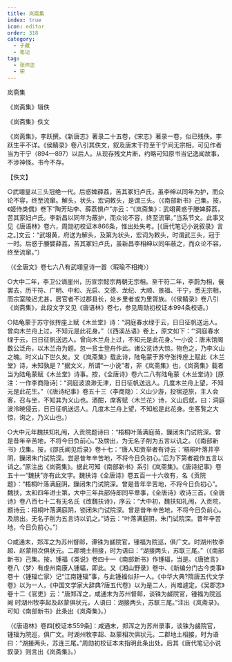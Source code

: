 ```yaml
---
title: 岚斋集
index: true
icon: editor
order: 318
category:
  - 子藏
  - 笔记
tag:
  - 张师正
  - 宋
---
```


岚斋集  

《岚斋集》辑佚  

《岚斋集》佚文  

《岚斋集》，李跃撰。《新唐志》著录二十五卷，《宋志》著录一卷，似已残佚。李跃生平不详。《侯鲭录》卷八引其佚文，叙及唐末干符至干宁间无宗相，可见作者当为干宁（894—897）以后人。从现存残文片断，约略可知原书当记逸闻故事，不涉神怪。书今不存。  

【佚文】  

○武翊皇以三头冠绝一代。后惑婢薛荔，苦其冢妇卢氏，虽李绅以同年为护，而众论不容，终至流窜。解头，状头，宏词敕头，是谓三头。（《南部新书》己集。按，《姬侍类偶》卷下“陶芳玷李、薛荔惧卢”亦云：“《岚斋集》：武翊黄惑于媵婢薛荔，苦其家妇卢氏。李新昌以同年为蔽护，而众论不容，终至流窜。”当系节文。此事又见《唐语林》卷六，周勋初校证本866条，惟出处失考。[《唐代笔记小说叙录》言之。]文云：“武翊黄，府送为解头，及第为状头，宏词为敕头，时谓武三头，冠于一时。后惑于媵嬖薛荔，苦其冢妇卢氏，虽新昌李相绅以同年蔽之，而众论不容，终至流窜。”）  

（《全唐文》卷七六八有武翊皇诗一首〈瑕瑜不相掩〉）  

○大中二年，李卫公谪崖州，历宣宗懿宗两朝无宗相。至干符二年，李蔚为相，俄罢去，历干符、广明、中和、光启、文德、龙纪、大顺、景福、干宁，悉无宗相，而宗室陵迟尤甚，居官者不过郡县长，处乡里者或为里胥族。（《侯鲭录》卷八引《岚斋集》，此段文字又见《唐语林》卷七，参见周勋初校证本994条校语。）  

○陆龟蒙于苏守张抟座上赋《木兰堂》诗：“洞庭春水绿于云，日日征帆送远人。曾向木兰舟上过，不知元是此花身。”（《西溪丛语》卷上，原文如下：“‘洞庭春水绿于云，日日征帆送远人。曾向木兰舟上过，不知元是此花身。’一小说：唐末馆阁数公泛舟，以木兰舟为题。忽一贫士登舟作此。诸公览诗大惊。物色之，乃李义山之魄。时义山下世久矣。又《岚斋集》载此诗，陆龟蒙于苏守张抟座上赋此《木兰堂》诗，未知孰是？”据文义，所谓“一小说”者，非《岚斋集》也，《岚斋集》载者当为陆龟蒙赋《木兰堂》诗事。按，《全唐诗》卷六二八有陆龟蒙《木兰堂诗》[原注：一作李商隐诗]：“洞庭波浪渺无津，日日征帆送远人。几度木兰舟上望，不知元是此花生。”（《唐诗纪事》卷五十三〈李商隐〉：义山少游，投宿逆旅，主人会客，召与坐，不知其为义山也。酒酣，席客赋〈木兰花〉诗，义山后就，曰：洞庭波泠暁侵云，日日征帆送远人。几度木兰舟上望，不知舩是此花身。坐客覧之大惊，询之，乃义山也。）  

○大中元年魏扶知礼闱，入贡院题诗曰：“梧桐叶落满庭荫，鏁闭朱门试院深。曾是昔年辛苦地，不将今日负前心。”及牓出，为无名子削为五言以讥之。（《南部新书》戊集。按，《邵氏闻见后录》卷十七：“唐人知贡举者有诗云：‘梧桐叶落井亭阴，鏁闭朱门试院深。尝是昔年辛苦地，不将今日负初心。’后为下第者裁作五言以诮之。”原注出《岚斋集》。据此可知《南部新书》系引《岚斋集》。《唐诗纪事》卷五十一“魏扶”亦有此文字。魏扶诗《全唐诗》卷五百一十六收有，名《贡院题》：“梧桐叶落满庭阴，鏁闭朱门试院深。曾是昔年辛苦地，不将今日负初心”。魏扶，太和四年进士第，大中三年兵部侍郎同平章事，《全唐诗》收诗三首。《全唐诗》卷八百七十二有无名氏《改魏扶诗》，序云：“大中初，魏扶知礼闱，入贡院，题诗云：梧桐叶落满庭阴，锁闭朱门试院深。曾是昔年辛苦地，不将今日负前心。及牓出。无名子削为五言诗以讥之。”诗云：“叶落满庭阴，朱门试院深。昔年辛苦地，今日负前心。”）  

○咸通末，郑浑之为苏州督邮，谭铢为鹾院官，锺福为院巡，俱广文。时湖州牧李超、赵蒙相次俱状元。二郡境土相接，时为语曰：“湖接两头，苏联三尾。”（《南部新书》己集。按，锺福《类说》卷四十一《南部新书》作锺辐，当是。《唐摭言》卷八〈梦〉有虔州南康人锺辐，即此。又《湘山野录》卷中、《新编分门古今类事》卷十〈锺辐亡家〉记“江南锺辐”事，与此锺福似非一人。《中华大典?隋唐五代文学卷》以为一人，《中国文学家大辞典?唐五代卷》以为是二人，尚难遽定。《吴郡志》卷十二《官吏》云：“唐郑浑之，咸通末为苏州督邮，谈铢为鹾院官，锺福为院巡 阙 时湖州牧李起及赵蒙俱状元，人语曰：湖接两头，苏联三尾。”注出《岚斋录》。可知《南部新书》此条出《岚斋集》。）  

（《唐语林》卷四[校证本559条]：咸通末，郑浑之为苏州录事，谈铢为鹾院官，锺辐为院巡，俱广文。时湖州牧李超、赵蒙相次俱状元。二郡地土相接，时为语曰：“湖接两头，苏连三尾。”周勋初校证本未指明此条出处。后其《唐代笔记小说叙录》则言出《岚斋集》。）  

